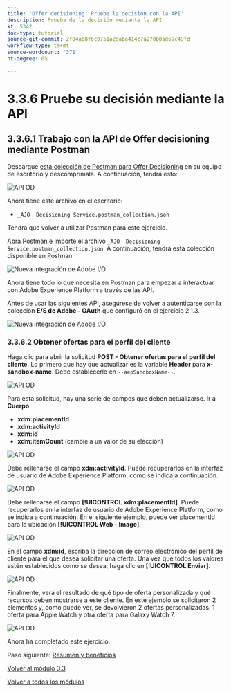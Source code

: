 ```yaml
---
title: 'Offer decisioning: Pruebe la decisión con la API'
description: Prueba de la decisión mediante la API
kt: 5342
doc-type: tutorial
source-git-commit: 2f04a68f6c0751a2daba414c7a270b0ad69c49fd
workflow-type: tm+mt
source-wordcount: '371'
ht-degree: 0%

---
```


# 3.3.6 Pruebe su decisión mediante la API

## 3.3.6.1 Trabajo con la API de Offer decisioning mediante Postman

Descargue [esta colección de Postman para Offer Decisioning](./../../../assets/postman/postman_offer-decisioning.zip) en su equipo de escritorio y descomprímala. A continuación, tendrá esto:

![API OD](./images/unzip.png)

Ahora tiene este archivo en el escritorio:

- `_AJO- Decisioning Service.postman_collection.json`

Tendrá que volver a utilizar Postman para este ejercicio.

Abra Postman e importe el archivo `_AJO- Decisioning Service.postman_collection.json`. A continuación, tendrá esta colección disponible en Postman.

![Nueva integración de Adobe I/O](./images/postmanui.png)

Ahora tiene todo lo que necesita en Postman para empezar a interactuar con Adobe Experience Platform a través de las API.

Antes de usar las siguientes API, asegúrese de volver a autenticarse con la colección **E/S de Adobe - OAuth** que configuró en el ejercicio 2.1.3.

![Nueva integración de Adobe I/O](./images/postmanui1.png)


### 3.3.6.2 Obtener ofertas para el perfil del cliente

Haga clic para abrir la solicitud **POST - Obtener ofertas para el perfil del cliente**. Lo primero que hay que actualizar es la variable **Header** para **x-sandbox-name**. Debe establecerlo en `--aepSandboxName--`.

![API OD](./images/api23.png)

Para esta solicitud, hay una serie de campos que deben actualizarse. Ir a **Cuerpo**.

- **xdm:placementId**
- **xdm:activityId**
- **xdm:id**
- **xdm:itemCount** (cambie a un valor de su elección)

![API OD](./images/api24.png)

Debe rellenarse el campo **xdm:activityId**. Puede recuperarlos en la interfaz de usuario de Adobe Experience Platform, como se indica a continuación.

![API OD](./images/activityid.png)

Debe rellenarse el campo **[!UICONTROL xdm:placementId]**. Puede recuperarlos en la interfaz de usuario de Adobe Experience Platform, como se indica a continuación. En el siguiente ejemplo, puede ver placementId para la ubicación **[!UICONTROL Web - Image]**.

![API OD](./images/placementid.png)

En el campo **xdm:id**, escriba la dirección de correo electrónico del perfil de cliente para el que desea solicitar una oferta. Una vez que todos los valores estén establecidos como se desea, haga clic en **[!UICONTROL Enviar]**.

![API OD](./images/api24a.png)

Finalmente, verá el resultado de qué tipo de oferta personalizada y qué recursos deben mostrarse a este cliente. En este ejemplo se solicitaron 2 elementos y, como puede ver, se devolvieron 2 ofertas personalizadas. 1 oferta para Apple Watch y otra oferta para Galaxy Watch 7.

![API OD](./images/api25.png)

Ahora ha completado este ejercicio.

Paso siguiente: [Resumen y beneficios](./summary.md)

[Volver al módulo 3.3](./offer-decisioning.md)

[Volver a todos los módulos](./../../../overview.md)
